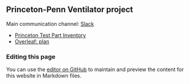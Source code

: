## Princeton-Penn Ventilator project

Main communication channel: [Slack](princeton-pennvents.slack.com)


* [Princeton Test Part Inventory](https://docs.google.com/spreadsheets/d/13S18SEMJYfF9nv5weUMxtT3ABt-1Xu-hBY0MWIq9YxQ/edit?usp=sharing)
* [Overleaf: plan](https://www.overleaf.com/project/5e88690ae03b600001257df2)



### Editing this page


You can use the [editor on GitHub](https://github.com/Princeton-Penn-Vents/Princeton-Penn-Vents.github.io/edit/master/index.md) to maintain and preview the content for this website in Markdown files.
